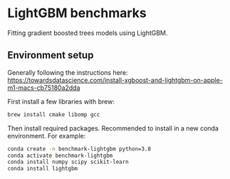 # LightGBM benchmarks

Fitting gradient boosted trees models using LightGBM.

## Environment setup

Generally following the instructions here:
https://towardsdatascience.com/install-xgboost-and-lightgbm-on-apple-m1-macs-cb75180a2dda

First install a few libraries with brew:
```bash
brew install cmake libomp gcc
```

Then install required packages.
Recommended to install in a new conda environment.
For example:

```bash
conda create -n benchmark-lightgbm python=3.8
conda activate benchmark-lightgbm
conda install numpy scipy scikit-learn
conda install lightgbm
```
